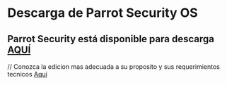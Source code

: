 <h1>Descarga de Parrot Security OS</h1>

Parrot Security está disponible para descarga <a href="https://parrotsec.org/download" target="blank">AQUÍ</a>
----
// Conozca la edicion mas adecuada a su proposito y sus requerimientos tecnicos <a href="https://github.com/josegatica/parrot-docu-es/blob/master/03.-%20%C2%BFQue%20versi%C3%B3n%20de%20Parrot%20elegir%3F.md" target="blank">Aquí</a>
